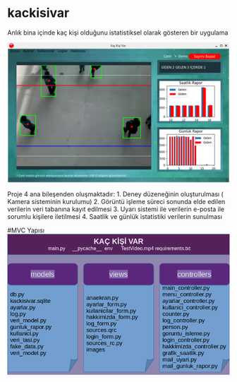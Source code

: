 # kackisivar
Anlık bina içinde kaç kişi olduğunu istatistiksel olarak gösteren bir uygulama

![Ana Ekran](gorseller/ana_ekran.png)

Proje 4 ana bileşenden oluşmaktadır:
    1. Deney düzeneğinin oluşturulması ( Kamera sisteminin kurulumu)
    2. Görüntü işleme süreci sonunda elde edilen verilerin veri tabanına kayıt edilmesi
    3. Uyarı sistemi ile verilerin e-posta ile sorumlu kişilere iletilmesi
    4. Saatlik ve günlük istatistiki verilerin sunulması


#MVC Yapısı
![Kaç Kişi Var](gorseller/mvc.png)
